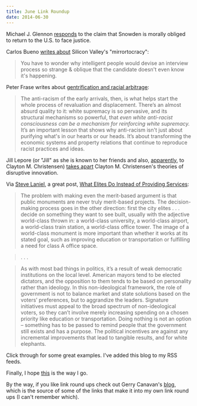```yaml
---
title: June Link Roundup
date: 2014-06-30
---
```


Michael J. Glennon
[responds](http://justsecurity.org/11068/guest-post-snowden-obliged-accept-punishment/)
to the claim that Snowden is morally obliged to return to the U.S. to face
justice.

Carlos Bueno [writes about](http://carlos.bueno.org/2014/06/mirrortocracy.html)
Silicon Valley's "mirrortocracy":

> You have to wonder why intelligent people would devise an interview process
> so strange & oblique that the candidate doesn't even know it's happening.

Peter Frase writes about
[gentrification and racial arbitrage](http://www.peterfrase.com/2014/06/gentrification-and-racial-arbitrage/):

> The anti-racism of the early arrivals, then, is what helps start the whole
> process of revaluation and displacement. There’s an almost absurd quality to
> it: white supremacy is so pervasive, and its structural mechanisms so
> powerful, that *even white anti-racist consciousness can be a mechanism for
> reinforcing white supremacy.* It’s an important lesson that shows why
> anti-racism isn't just about purifying what's in our hearts or our heads.
> It’s about transforming the economic systems and property relations that
> continue to reproduce racist practices and ideas.

Jill Lepore (or "Jill" as she is known to her friends and also, [apparently](http://valleywag.gawker.com/the-guy-who-coined-disruption-is-a-total-jackass-1593900425), to
Clayton M. Christensen)
[takes apart](http://www.newyorker.com/reporting/2014/06/23/140623fa_fact_lepore?currentPage=all)
Clayton M. Christensen's theories of disruptive innovation. 

Via [Steve Laniel](http://stevereads.com/), a great post,
[What Elites Do Instead of Providing Services](http://pedestrianobservations.wordpress.com/2014/06/23/what-elites-do-instead-of-providing-services/):

> The problem with making even the merit-based argument is that public
> monuments are never truly merit-based projects. The decision-making process
> goes in the other direction: first the city elites . . . decide on something
> they want to see built, usually with the adjective world-class thrown in: a
> world-class university, a world-class airport, a world-class train station, a
> world-class office tower. The image of a world-class monument is more
> important than whether it works at its stated goal, such as improving
> education or transportation or fulfilling a need for class A office space.

> . . . 

> As with most bad things in politics, it’s a result of weak democratic
> institutions on the local level. American mayors tend to be elected
> dictators, and the opposition to them tends to be based on personality rather
> than ideology. In this non-ideological framework, the role of government is
> not to balance market and state solutions based on the voters’ preferences,
> but to aggrandize the leaders. Signature initiatives must appeal to the broad
> spectrum of non-ideological voters, so they can’t involve merely increasing
> spending on a chosen priority like education or transportation. Doing nothing
> is not an option – something has to be passed to remind people that the
> government still exists and has a purpose. The political incentives are
> against any incremental improvements that lead to tangible results, and for
> white elephants.

Click through for some great examples. I've added this blog to my RSS feeds.

Finally, I hope
[this](http://www.npr.org/blogs/health/2014/06/23/323330486/how-a-womans-plan-to-kill-herself-helped-her-family-grieve)
is the way I go.

By the way, if you like link round ups check out Gerry Canavan's
[blog](http://gerrycanavan.wordpress.com/), which is the source of some of the
links that make it into my own link round ups (I can't remember which).
